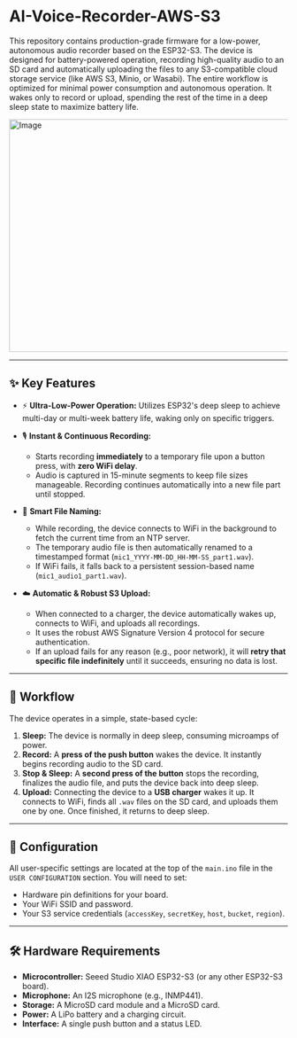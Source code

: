 # AI-Voice-Recorder-AWS-S3
This repository contains production-grade firmware for a low-power, autonomous audio recorder based on the ESP32-S3. The device is designed for battery-powered operation, recording high-quality audio to an SD card and automatically uploading the files to any S3-compatible cloud storage service (like AWS S3, Minio, or Wasabi). 
The entire workflow is optimized for minimal power consumption and autonomous operation. It wakes only to record or upload, spending the rest of the time in a deep sleep state to maximize battery life.

<img width="594" height="420" alt="Image" src="https://github.com/user-attachments/assets/9bd7aef1-ae10-4504-b9d1-e8d02b3e1b98" />

---
## ✨ Key Features

* ⚡️ **Ultra-Low-Power Operation:** Utilizes ESP32's deep sleep to achieve multi-day or multi-week battery life, waking only on specific triggers.

* 🎙️ **Instant & Continuous Recording:**
    * Starts recording **immediately** to a temporary file upon a button press, with **zero WiFi delay**.
    * Audio is captured in 15-minute segments to keep file sizes manageable. Recording continues automatically into a new file part until stopped.

* 🧠 **Smart File Naming:**
    * While recording, the device connects to WiFi in the background to fetch the current time from an NTP server.
    * The temporary audio file is then automatically renamed to a timestamped format (`mic1_YYYY-MM-DD_HH-MM-SS_part1.wav`).
    * If WiFi fails, it falls back to a persistent session-based name (`mic1_audio1_part1.wav`).

* ☁️ **Automatic & Robust S3 Upload:**
    * When connected to a charger, the device automatically wakes up, connects to WiFi, and uploads all recordings.
    * It uses the robust AWS Signature Version 4 protocol for secure authentication.
    * If an upload fails for any reason (e.g., poor network), it will **retry that specific file indefinitely** until it succeeds, ensuring no data is lost.

---
## 🚀 Workflow

The device operates in a simple, state-based cycle:

1.  **Sleep:** The device is normally in deep sleep, consuming microamps of power.
2.  **Record:** A **press of the push button** wakes the device. It instantly begins recording audio to the SD card.
3.  **Stop & Sleep:** A **second press of the button** stops the recording, finalizes the audio file, and puts the device back into deep sleep.
4.  **Upload:** Connecting the device to a **USB charger** wakes it up. It connects to WiFi, finds all `.wav` files on the SD card, and uploads them one by one. Once finished, it returns to deep sleep.

---
## 🔧 Configuration

All user-specific settings are located at the top of the `main.ino` file in the `USER CONFIGURATION` section. You will need to set:
* Hardware pin definitions for your board.
* Your WiFi SSID and password.
* Your S3 service credentials (`accessKey`, `secretKey`, `host`, `bucket`, `region`).

---
## 🛠️ Hardware Requirements

* **Microcontroller:** Seeed Studio XIAO ESP32-S3 (or any other ESP32-S3 board).
* **Microphone:** An I2S microphone (e.g., INMP441).
* **Storage:** A MicroSD card module and a MicroSD card.
* **Power:** A LiPo battery and a charging circuit.
* **Interface:** A single push button and a status LED.
